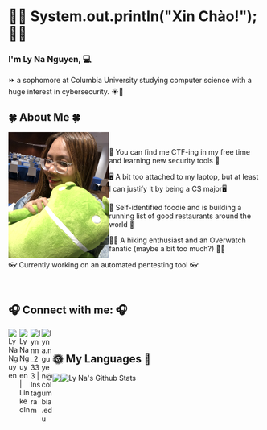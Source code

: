 # :wave::ocean: System.out.println("Xin Chào!"); :wave::ocean:

### I'm Ly Na Nguyen, :computer:

:fast_forward: a sophomore at Columbia University studying computer science with a huge interest in cybersecurity. :sunny::dango:
</br>

<H2> 🍀 About Me 🍀 </H2>
<img align="left" alt="Personal Picture" src="EB3A1B22-2F23-4AEC-86DC-437EFB7A3A26.jpg" width="200" height="250" /> &nbsp;&nbsp;
  
<p>🥬 You can find me CTF-ing in my free time and learning new security tools 🥬</p>
<p>🖥️ A bit too attached to my laptop, but at least I can justify it by being a CS major🖥️ </p>
<p>🐳 Self-identified foodie and is building a running list of good restaurants around the world 🐳</p>
<p>🚶‍♀️ A hiking enthusiast and an Overwatch fanatic (maybe a bit too much?) 🚶‍♀️</p>
<p>👓 Currently working on an automated pentesting tool 👓</p>
  
</br>
  
## 🎧 Connect with me: 🎧
<img align="left" alt="Ly Na Nguyen" width="22px" src="https://github.com/gauravghongde/social-icons/blob/master/SVG/Color/Github.svg"  href= "https://github.com/Lynanguyen0515"/>
<img align="left" alt="Ly Na Nguyen | LinkedIn" width="22px" src="https://github.com/gauravghongde/social-icons/blob/master/SVG/Color/LinkedIN.svg" href="https://www.linkedin.com/in/lynang15/"/>
<img align="left" alt="lynnn_2333 | Instagram" width="22px" src="https://github.com/gauravghongde/social-icons/blob/master/SVG/Color/Instagram.svg" href="https://www.instagram.com/lynnn_2333/?hl=en"/>
<img align="left" alt="lyna.nguyen@columbia.edu" width="22px" src="https://github.com/gauravghongde/social-icons/blob/master/SVG/Color/Gmail.svg" href= "lyna.nguyen@columbia.edu" />

</br>

## 🌞 My Languages 🌈
<img align="left" src="https://github-readme-stats.vercel.app/api/top-langs/?username=Lynanguyen0515&theme=merko"/> &nbsp;
<img align="left" alt="Ly Na's Github Stats" src="https://github-readme-stats.vercel.app/api?username=Lynanguyen0515&show_icons=true" />  

